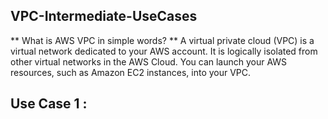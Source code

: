 ## VPC-Intermediate-UseCases

** What is AWS VPC in simple words? **
A virtual private cloud (VPC) is a virtual network dedicated to your AWS account. It is logically isolated from other virtual networks in the AWS Cloud. You can launch your AWS resources, such as Amazon EC2 instances, into your VPC.


## Use Case 1 :

